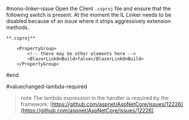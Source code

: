 
#mono-linker-issue
Open the Client `.csproj` file and ensure that the following switch is present. At the moment the IL Linker needs to be disabled because of an issue where it strips aggressively extension methods.

    **.csproj**
    
        <PropertyGroup>
            <!-- there may be other elements here -->
            <BlazorLinkOnBuild>false</BlazorLinkOnBuild>
        </PropertyGroup>

#end



#valuechanged-lambda-required
>note The lambda expression in the handler is required by the framework: [https://github.com/aspnet/AspNetCore/issues/12226](https://github.com/aspnet/AspNetCore/issues/12226).
#